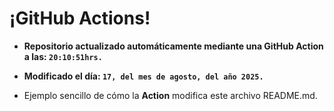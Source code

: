 # ¡GitHub Actions!
* **Repositorio actualizado automáticamente mediante una GitHub Action a las: `20:10:51hrs.`**
* **Modificado el día: `17, del mes de agosto, del año 2025.`**

* Ejemplo sencillo de cómo la **Action** modifica este archivo README.md.
